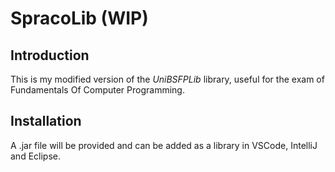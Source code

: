 # SpracoLib (WIP)
## Introduction
This is my modified version of the *UniBSFPLib* library, useful for the exam of Fundamentals Of Computer Programming.
## Installation
A .jar file will be provided and can be added as a library in VSCode, IntelliJ and Eclipse.